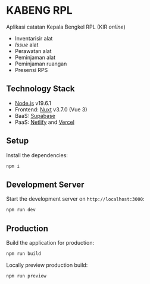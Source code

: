 # KABENG RPL
Aplikasi catatan Kepala Bengkel RPL (KIR _online_)
- Inventarisir alat
- _Issue_ alat
- Perawatan alat
- Peminjaman alat
- Peminjaman ruangan
- Presensi RPS

## Technology Stack
- [Node.js](https://nodejs.org) v19.6.1
- Frontend: [Nuxt](https://nuxt.com/docs/getting-started/introduction) v3.7.0 (Vue 3)
- BaaS: [Supabase](https://supabase.com/docs)
- PaaS: [Netlify](https://www.netlify.com/) and [Vercel](https://vercel.com/)

## Setup

Install the dependencies:

```bash
npm i
```

## Development Server

Start the development server on `http://localhost:3000`:

```bash
npm run dev
```

## Production

Build the application for production:

```bash
npm run build
```

Locally preview production build:

```bash
npm run preview
```

